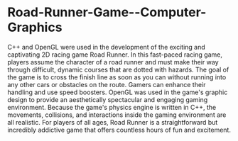 # Road-Runner-Game--Computer-Graphics
C++ and OpenGL were used in the development of the exciting and captivating 2D racing game Road Runner. In this fast-paced racing game, players assume the character of a road runner and must make their way through difficult, dynamic courses that are dotted with hazards. The goal of the game is to cross the finish line as soon as you can without running into any other cars or obstacles on the route. Gamers can enhance their handling and use speed boosters. OpenGL was used in the game's graphic design to provide an aesthetically spectacular and engaging gaming environment. Because the game's physics engine is written in C++, the movements, collisions, and interactions inside the gaming environment are all realistic. For players of all ages, Road Runner is a straightforward but incredibly addictive game that offers countless hours of fun and excitement.
